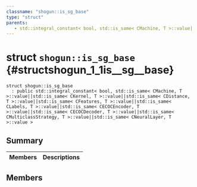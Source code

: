 ```yaml
---
classname: "shogun::is_sg_base"
type: "struct"
parents:
   - std::integral_constant< bool, std::is_same< CMachine, T >::value||std::is_same< CKernel, T >::value||std::is_same< CDistance, T >::value||std::is_same< CFeatures, T >::value||std::is_same< CLabels, T >::value||std::is_same< CECOCEncoder, T >::value||std::is_same< CECOCDecoder, T >::value||std::is_same< CMulticlassStrategy, T >::value||std::is_same< CNeuralLayer, T >::value >
---
```


# struct `shogun::is_sg_base` {#structshogun_1_1is__sg__base}

```
struct shogun::is_sg_base
  : public std::integral_constant< bool, std::is_same< CMachine, T >::value||std::is_same< CKernel, T >::value||std::is_same< CDistance, T >::value||std::is_same< CFeatures, T >::value||std::is_same< CLabels, T >::value||std::is_same< CECOCEncoder, T >::value||std::is_same< CECOCDecoder, T >::value||std::is_same< CMulticlassStrategy, T >::value||std::is_same< CNeuralLayer, T >::value >
```

## Summary

 Members                        | Descriptions
--------------------------------|---------------------------------------------

## Members

